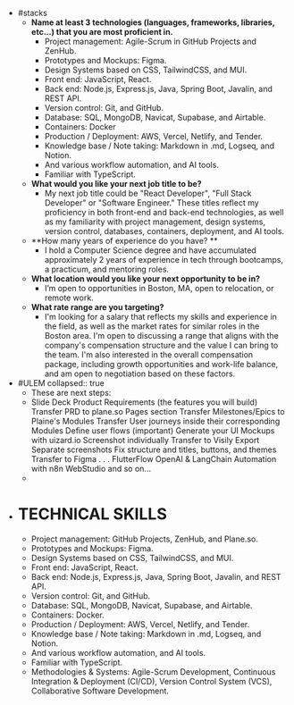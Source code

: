 - #stacks
	- **Name at least 3 technologies (languages, frameworks, libraries, etc...) that you are most proficient in.**
		- Project management: Agile-Scrum in GitHub Projects and ZenHub.
		- Prototypes and Mockups: Figma.
		- Design Systems based on CSS, TailwindCSS, and MUI.
		- Front end: JavaScript, React.
		- Back end: Node.js, Express.js, Java, Spring Boot, Javalin, and REST API.
		- Version control: Git, and GitHub.
		- Database: SQL, MongoDB, Navicat, Supabase, and Airtable.
		- Containers: Docker
		- Production / Deployment: AWS, Vercel, Netlify, and Tender.
		- Knowledge base / Note taking: Markdown in .md, Logseq, and Notion.
		- And various workflow automation, and AI tools.
		- Familiar with TypeScript.
	- **What would you like your next job title to be?**
		- My next job title could be "React Developer", "Full Stack Developer" or "Software Engineer." These titles reflect my proficiency in both front-end and back-end technologies, as well as my familiarity with project management, design systems, version control, databases, containers, deployment, and AI tools.
	- **How many years of experience do you have? **
		- I hold a Computer Science degree and have accumulated approximately 2 years of experience in tech through bootcamps, a practicum, and mentoring roles.
	- **What location would you like your next opportunity to be in?**
		- I’m open to opportunities in Boston, MA, open to relocation, or remote work.
	- **What rate range are you targeting?**
		- I'm looking for a salary that reflects my skills and experience in the field, as well as the market rates for similar roles in the Boston area. I'm open to discussing a range that aligns with the company's compensation structure and the value I can bring to the team. I'm also interested in the overall compensation package, including growth opportunities and work-life balance, and am open to negotiation based on these factors.
- #ULEM
  collapsed:: true
	- These are next steps:
	- Slide Deck
	  Product Requirements (the features you will build)
	  Transfer PRD to plane.so Pages section
	  Transfer Milestones/Epics to Plaine's Modules
	  Transfer User journeys inside their corresponding Modules
	  Define user flows (important)
	  Generate your UI Mockups with uizard.io
	  Screenshot individually
	  Transfer to Visily
	  Export
	  Separate screenshots
	  Fix structure and titles, buttons, and themes
	  Transfer to Figma
	  .
	  .
	  .
	  FlutterFlow
	  OpenAI & LangChain
	  Automation with n8n
	  WebStudio
	  and so on...
	-
- # TECHNICAL SKILLS
	- Project management: GitHub Projects, ZenHub, and Plane.so.
	- Prototypes and Mockups: Figma.
	- Design Systems based on CSS, TailwindCSS, and MUI.
	- Front end: JavaScript, React.
	- Back end: Node.js, Express.js, Java, Spring Boot, Javalin, and REST API.
	- Version control: Git, and GitHub.
	- Database: SQL, MongoDB, Navicat, Supabase, and Airtable.
	- Containers: Docker.
	- Production / Deployment: AWS, Vercel, Netlify, and Tender.
	- Knowledge base / Note taking: Markdown in .md, Logseq, and Notion.
	- And various workflow automation, and AI tools.
	- Familiar with TypeScript.
	- Methodologies & Systems: Agile-Scrum Development, Continuous Integration & Deployment (CI/CD), Version Control System (VCS), Collaborative Software Development.